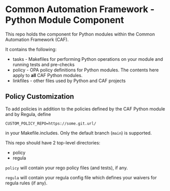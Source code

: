 # Common Automation Framework - Python Module Component

This repo holds the component for Python modules within the Common Automation Framework (CAF).

It contains the following:

* tasks - Makefiles for performing Python operations on your module and running tests and pre-checks
* policy - OPA policy definitions for Python modules.  The contents here apply to **all** CAF Python modules.
* linkfiles - other files used by Python and CAF projects

## Policy Customization

To add policies in addition to the policies defined by the CAF Python module and by Regula, define

```CUSTOM_POLICY_REPO=https://some.git.url/```

in your Makefile.includes.  Only the default branch (`main`) is supported.

This repo should have 2 top-level directories:

* policy
* regula

`policy` will contain your rego policy files (and tests), if any.

`regula` will contain your regula config file which defines your waivers for regula rules (if any).